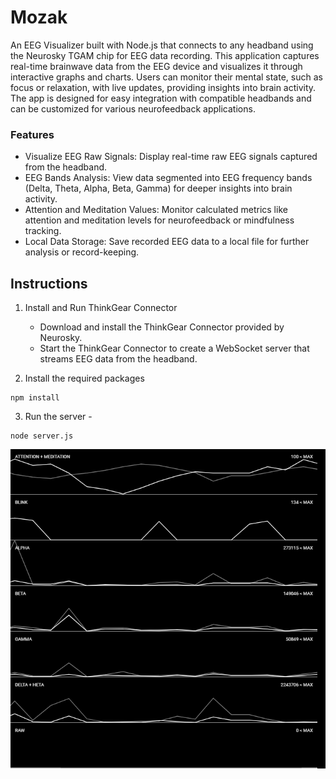 # Mozak

An EEG Visualizer built with Node.js that connects to any headband using the Neurosky TGAM chip for EEG data recording. This application captures real-time brainwave data from the EEG device and visualizes it through interactive graphs and charts. Users can monitor their mental state, such as focus or relaxation, with live updates, providing insights into brain activity. The app is designed for easy integration with compatible headbands and can be customized for various neurofeedback applications.

### Features

- Visualize EEG Raw Signals: Display real-time raw EEG signals captured from the headband.
- EEG Bands Analysis: View data segmented into EEG frequency bands (Delta, Theta, Alpha, Beta, Gamma) for deeper insights into brain activity.
- Attention and Meditation Values: Monitor calculated metrics like attention and meditation levels for neurofeedback or mindfulness tracking.
- Local Data Storage: Save recorded EEG data to a local file for further analysis or record-keeping.

## Instructions

1. Install and Run ThinkGear Connector
   - Download and install the ThinkGear Connector provided by Neurosky.
   - Start the ThinkGear Connector to create a WebSocket server that streams EEG data from the headband.


1. Install the required packages
````
npm install
````  
3. Run the server -

````
node server.js
````

![alt](https://github.com/black/mozak/blob/master/screencapture-localhost-3000-1520233749921.png)
